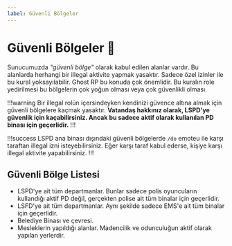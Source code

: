 ```yaml
---
label: Güvenli Bölgeler
---
```


# Güvenli Bölgeler :hotel:

Sunucumuzda _"güvenli bölge"_ olarak kabul edilen alanlar vardır. Bu alanlarda herhangi bir illegal aktivite yapmak yasaktır. Sadece özel izinler ile bu kural yoksayılabilir. Ghost RP bu konuda çok önemlidir. Bu kuralın role yedirilmesi bu bölgelerin çok yoğun olması veya çok güvenlikli olması.

!!!warning
Bir illegal rolün içersindeyken kendinizi güvence altına almak için güvenli bölgelere kaçmak yasaktır. **Vatandaş hakkınız olarak, LSPD'ye güvenlik için kaçabilirsiniz. Ancak bu sadece aktif olarak kullanılan PD binası için geçerlidir.**
!!!

!!!success
LSPD ana binası dışındaki güvenli bölgelerde `/do` emoteu ile karşı taraftan illegal izni isteyebilirsiniz. Eğer karşı taraf kabul ederse, kişiye karşı illegal aktivite yapabilirsiniz.
!!!

## Güvenli Bölge Listesi

- LSPD'ye ait tüm departmanlar. Bunlar sadece polis oyuncuların kullandığı aktif PD değil, gerçekten polise ait tüm binalar için geçerlidir.
- LSFD'ye ait tüm departmanlar. Aynı şekilde sadece EMS'e ait tüm binalar için geçerlidir.
- Belediye Binası ve çevresi.
- Mesleklerin yapıldığı alanlar. Madencilik ve odunculuğun aktif olarak yapılan yerlerdir.
